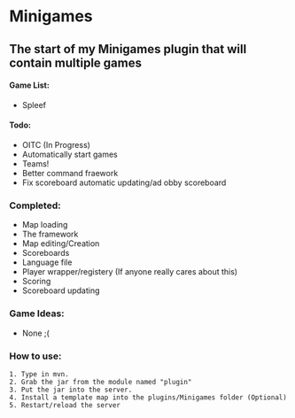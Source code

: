 # Minigames
## The start of my Minigames plugin that will contain multiple games
#### Game List:
* Spleef

#### Todo: 
* OITC (In Progress)
* Automatically start games
* Teams!
* Better command fraework
* Fix scoreboard automatic updating/ad obby scoreboard

### Completed:
* Map loading
* The framework
* Map editing/Creation
* Scoreboards
* Language file
* Player wrapper/registery (If anyone really cares about this)
* Scoring
* Scoreboard updating

### Game Ideas:
* None ;(

### How to use:
```
1. Type in mvn.
2. Grab the jar from the module named "plugin"
3. Put the jar into the server.
4. Install a template map into the plugins/Minigames folder (Optional)
5. Restart/reload the server
```
